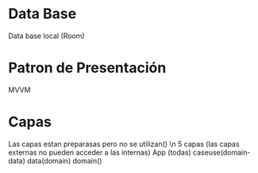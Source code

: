 # Data Base
 Data base local (Room) 
# Patron de Presentación
MVVM
# Capas
Las capas estan preparasas pero no se utilizan()
\n 5 capas (las capas externas no pueden acceder a las internas)
App (todas)
caseuse(domain-data)
data(domain)
domain()

